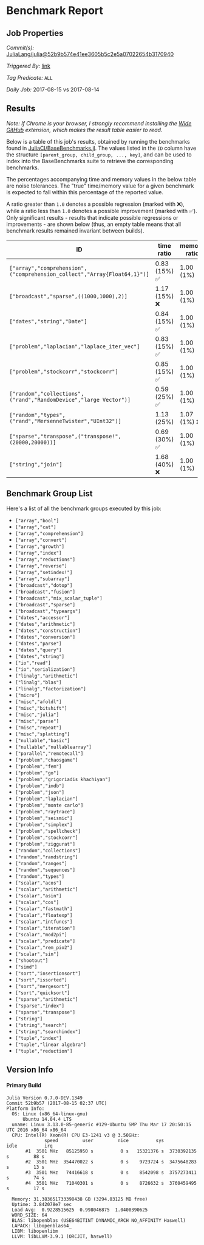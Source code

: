 # Benchmark Report

## Job Properties

*Commit(s):* [JuliaLang/julia@52b9b574e41ee3605b5c2e5a07022654b3170940](https://github.com/JuliaLang/julia/commit/52b9b574e41ee3605b5c2e5a07022654b3170940)

*Triggered By:* [link](https://github.com/JuliaLang/julia/commit/52b9b574e41ee3605b5c2e5a07022654b3170940#commitcomment-23646874)

*Tag Predicate:* `ALL`

*Daily Job:* 2017-08-15 vs 2017-08-14

## Results

*Note: If Chrome is your browser, I strongly recommend installing the [Wide GitHub](https://chrome.google.com/webstore/detail/wide-github/kaalofacklcidaampbokdplbklpeldpj?hl=en)
extension, which makes the result table easier to read.*

Below is a table of this job's results, obtained by running the benchmarks found in
[JuliaCI/BaseBenchmarks.jl](https://github.com/JuliaCI/BaseBenchmarks.jl). The values
listed in the `ID` column have the structure `[parent_group, child_group, ..., key]`,
and can be used to index into the BaseBenchmarks suite to retrieve the corresponding
benchmarks.

The percentages accompanying time and memory values in the below table are noise tolerances. The "true"
time/memory value for a given benchmark is expected to fall within this percentage of the reported value.

A ratio greater than `1.0` denotes a possible regression (marked with :x:), while a ratio less
than `1.0` denotes a possible improvement (marked with :white_check_mark:). Only significant results - results
that indicate possible regressions or improvements - are shown below (thus, an empty table means that all
benchmark results remained invariant between builds).

| ID | time ratio | memory ratio |
|----|------------|--------------|
| `["array","comprehension",("comprehension_collect","Array{Float64,1}")]` | 0.83 (15%) :white_check_mark: | 1.00 (1%)  |
| `["broadcast","sparse",((1000,1000),2)]` | 1.17 (15%) :x: | 1.00 (1%)  |
| `["dates","string","Date"]` | 0.84 (15%) :white_check_mark: | 1.00 (1%)  |
| `["problem","laplacian","laplace_iter_vec"]` | 0.83 (15%) :white_check_mark: | 1.00 (1%)  |
| `["problem","stockcorr","stockcorr"]` | 0.85 (15%) :white_check_mark: | 1.00 (1%)  |
| `["random","collections",("rand","RandomDevice","large Vector")]` | 0.59 (25%) :white_check_mark: | 1.00 (1%)  |
| `["random","types",("rand","MersenneTwister","UInt32")]` | 1.13 (25%)  | 1.07 (1%) :x: |
| `["sparse","transpose",("transpose!",(20000,20000))]` | 0.69 (30%) :white_check_mark: | 1.00 (1%)  |
| `["string","join"]` | 1.68 (40%) :x: | 1.00 (1%)  |

## Benchmark Group List

Here's a list of all the benchmark groups executed by this job:

- `["array","bool"]`
- `["array","cat"]`
- `["array","comprehension"]`
- `["array","convert"]`
- `["array","growth"]`
- `["array","index"]`
- `["array","reductions"]`
- `["array","reverse"]`
- `["array","setindex!"]`
- `["array","subarray"]`
- `["broadcast","dotop"]`
- `["broadcast","fusion"]`
- `["broadcast","mix_scalar_tuple"]`
- `["broadcast","sparse"]`
- `["broadcast","typeargs"]`
- `["dates","accessor"]`
- `["dates","arithmetic"]`
- `["dates","construction"]`
- `["dates","conversion"]`
- `["dates","parse"]`
- `["dates","query"]`
- `["dates","string"]`
- `["io","read"]`
- `["io","serialization"]`
- `["linalg","arithmetic"]`
- `["linalg","blas"]`
- `["linalg","factorization"]`
- `["micro"]`
- `["misc","afoldl"]`
- `["misc","bitshift"]`
- `["misc","julia"]`
- `["misc","parse"]`
- `["misc","repeat"]`
- `["misc","splatting"]`
- `["nullable","basic"]`
- `["nullable","nullablearray"]`
- `["parallel","remotecall"]`
- `["problem","chaosgame"]`
- `["problem","fem"]`
- `["problem","go"]`
- `["problem","grigoriadis khachiyan"]`
- `["problem","imdb"]`
- `["problem","json"]`
- `["problem","laplacian"]`
- `["problem","monte carlo"]`
- `["problem","raytrace"]`
- `["problem","seismic"]`
- `["problem","simplex"]`
- `["problem","spellcheck"]`
- `["problem","stockcorr"]`
- `["problem","ziggurat"]`
- `["random","collections"]`
- `["random","randstring"]`
- `["random","ranges"]`
- `["random","sequences"]`
- `["random","types"]`
- `["scalar","acos"]`
- `["scalar","arithmetic"]`
- `["scalar","asin"]`
- `["scalar","cos"]`
- `["scalar","fastmath"]`
- `["scalar","floatexp"]`
- `["scalar","intfuncs"]`
- `["scalar","iteration"]`
- `["scalar","mod2pi"]`
- `["scalar","predicate"]`
- `["scalar","rem_pio2"]`
- `["scalar","sin"]`
- `["shootout"]`
- `["simd"]`
- `["sort","insertionsort"]`
- `["sort","issorted"]`
- `["sort","mergesort"]`
- `["sort","quicksort"]`
- `["sparse","arithmetic"]`
- `["sparse","index"]`
- `["sparse","transpose"]`
- `["string"]`
- `["string","search"]`
- `["string","searchindex"]`
- `["tuple","index"]`
- `["tuple","linear algebra"]`
- `["tuple","reduction"]`

## Version Info

#### Primary Build

```
Julia Version 0.7.0-DEV.1349
Commit 52b9b57 (2017-08-15 02:37 UTC)
Platform Info:
  OS: Linux (x86_64-linux-gnu)
      Ubuntu 14.04.4 LTS
  uname: Linux 3.13.0-85-generic #129-Ubuntu SMP Thu Mar 17 20:50:15 UTC 2016 x86_64 x86_64
  CPU: Intel(R) Xeon(R) CPU E3-1241 v3 @ 3.50GHz: 
              speed         user         nice          sys         idle          irq
       #1  3501 MHz   85125950 s          0 s   15321376 s  3730392135 s         88 s
       #2  3501 MHz  354470022 s          0 s    9723724 s  3475648283 s         13 s
       #3  3501 MHz   74416618 s          0 s    8542098 s  3757273411 s         74 s
       #4  3501 MHz   71040301 s          0 s    8726632 s  3760459495 s         17 s
       
  Memory: 31.383651733398438 GB (3294.03125 MB free)
  Uptime: 3.842078e7 sec
  Load Avg:  0.9228515625  0.998046875  1.0400390625
  WORD_SIZE: 64
  BLAS: libopenblas (USE64BITINT DYNAMIC_ARCH NO_AFFINITY Haswell)
  LAPACK: libopenblas64_
  LIBM: libopenlibm
  LLVM: libLLVM-3.9.1 (ORCJIT, haswell)

```

